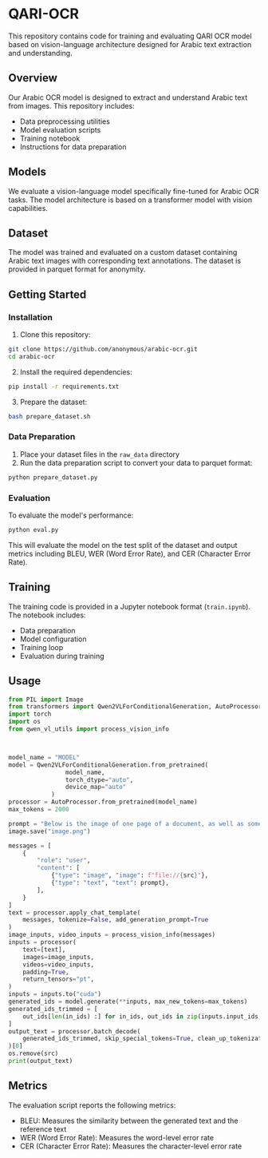 # QARI-OCR

This repository contains code for training and evaluating QARI OCR model based on vision-language architecture designed for Arabic text extraction and understanding.

## Overview

Our Arabic OCR model is designed to extract and understand Arabic text from images. This repository includes:

- Data preprocessing utilities
- Model evaluation scripts
- Training notebook
- Instructions for data preparation

## Models

We evaluate a vision-language model specifically fine-tuned for Arabic OCR tasks. The model architecture is based on a transformer model with vision capabilities.

## Dataset

The model was trained and evaluated on a custom dataset containing Arabic text images with corresponding text annotations. The dataset is provided in parquet format for anonymity.

## Getting Started

### Installation

1. Clone this repository:
```bash
git clone https://github.com/anonymous/arabic-ocr.git
cd arabic-ocr
```

2. Install the required dependencies:
```bash
pip install -r requirements.txt
```

3. Prepare the dataset:
```bash
bash prepare_dataset.sh
```

### Data Preparation

1. Place your dataset files in the `raw_data` directory
2. Run the data preparation script to convert your data to parquet format:
```bash
python prepare_dataset.py
```

### Evaluation

To evaluate the model's performance:

```bash
python eval.py
```

This will evaluate the model on the test split of the dataset and output metrics including BLEU, WER (Word Error Rate), and CER (Character Error Rate).

## Training

The training code is provided in a Jupyter notebook format (`train.ipynb`). The notebook includes:
- Data preparation
- Model configuration
- Training loop
- Evaluation during training

## Usage

```python
from PIL import Image
from transformers import Qwen2VLForConditionalGeneration, AutoProcessor
import torch
import os
from qwen_vl_utils import process_vision_info



model_name = "MODEL"
model = Qwen2VLForConditionalGeneration.from_pretrained(
                model_name,
                torch_dtype="auto",
                device_map="auto"
            )
processor = AutoProcessor.from_pretrained(model_name)
max_tokens = 2000

prompt = "Below is the image of one page of a document, as well as some raw textual content that was previously extracted for it. Just return the plain text representation of this document as if you were reading it naturally. Do not hallucinate."
image.save("image.png")

messages = [
    {
        "role": "user",
        "content": [
            {"type": "image", "image": f"file://{src}"},
            {"type": "text", "text": prompt},
        ],
    }
]
text = processor.apply_chat_template(
    messages, tokenize=False, add_generation_prompt=True
)
image_inputs, video_inputs = process_vision_info(messages)
inputs = processor(
    text=[text],
    images=image_inputs,
    videos=video_inputs,
    padding=True,
    return_tensors="pt",
)
inputs = inputs.to("cuda")
generated_ids = model.generate(**inputs, max_new_tokens=max_tokens)
generated_ids_trimmed = [
    out_ids[len(in_ids) :] for in_ids, out_ids in zip(inputs.input_ids, generated_ids)
]
output_text = processor.batch_decode(
    generated_ids_trimmed, skip_special_tokens=True, clean_up_tokenization_spaces=False
)[0]
os.remove(src)
print(output_text)
```

## Metrics

The evaluation script reports the following metrics:
- BLEU: Measures the similarity between the generated text and the reference text
- WER (Word Error Rate): Measures the word-level error rate
- CER (Character Error Rate): Measures the character-level error rate



